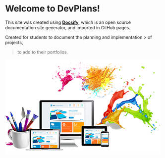 # Welcome to DevPlans!

This site was created using [**Docsify**](https://docsify.js.org), which is an open source documentation site generator, and imported in GitHub pages. 

Created for students to document the planning and implementation > of projects,
   >  to add to their portfolios.

![Welcome to DevPlans](./images/cover.jpg)

